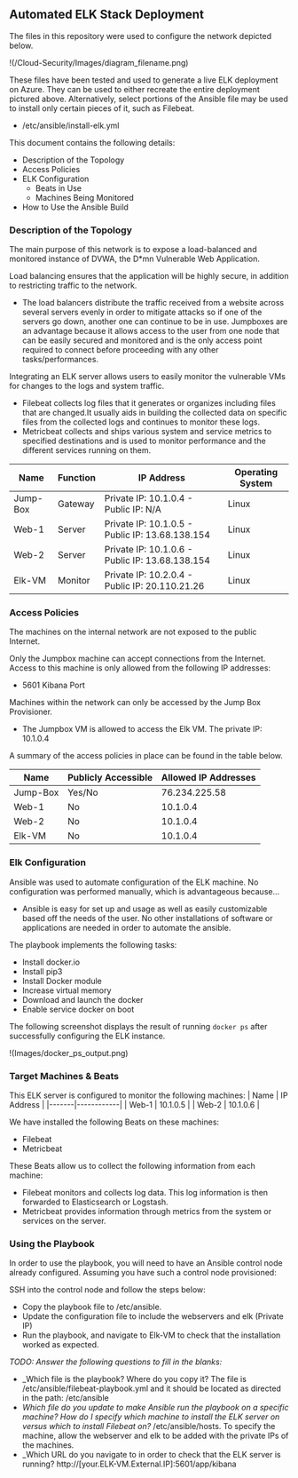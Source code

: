 ## Automated ELK Stack Deployment

The files in this repository were used to configure the network depicted below.

!(/Cloud-Security/Images/diagram_filename.png)

These files have been tested and used to generate a live ELK deployment on Azure. They can be used to either recreate the entire deployment pictured above. Alternatively, select portions of the Ansible file may be used to install only certain pieces of it, such as Filebeat.

  - /etc/ansible/install-elk.yml

This document contains the following details:
- Description of the Topology
- Access Policies
- ELK Configuration
  - Beats in Use
  - Machines Being Monitored
- How to Use the Ansible Build


### Description of the Topology

The main purpose of this network is to expose a load-balanced and monitored instance of DVWA, the D*mn Vulnerable Web Application.

Load balancing ensures that the application will be highly secure, in addition to restricting traffic to the network.
- The load balancers distribute the traffic received from a website across several servers evenly in order to mitigate attacks so if one of the servers go down, another one can continue to be in use. Jumpboxes are an advantage because it allows access to the user from one node that can be easily secured and monitored and is the only access point required to connect before proceeding with any other tasks/performances.

Integrating an ELK server allows users to easily monitor the vulnerable VMs for changes to the logs and system traffic.
- Filebeat collects log files that it generates or organizes including files that are changed.It usually aids in building the collected data on specific files from the collected logs and continues to monitor these logs.
- Metricbeat collects and ships various system and service metrics to specified destinations and is used to monitor performance and the different services running on them.


| Name     | Function | IP Address                                      | Operating System |
|----------|----------|-------------------------------------------------|------------------|
| Jump-Box | Gateway  | Private IP: 10.1.0.4 - Public IP: N/A           | Linux            |
| Web-1    | Server   | Private IP: 10.1.0.5 - Public IP: 13.68.138.154 | Linux            |
| Web-2    | Server   | Private IP: 10.1.0.6 - Public IP: 13.68.138.154 | Linux            |
| Elk-VM   | Monitor  | Private IP: 10.2.0.4 - Public IP: 20.110.21.26  | Linux            |

### Access Policies

The machines on the internal network are not exposed to the public Internet. 

Only the Jumpbox machine can accept connections from the Internet. Access to this machine is only allowed from the following IP addresses:
- 5601 Kibana Port

Machines within the network can only be accessed by the Jump Box Provisioner.
- The Jumpbox VM is allowed to access the Elk VM. The private IP: 10.1.0.4

A summary of the access policies in place can be found in the table below.

| Name     | Publicly Accessible | Allowed IP Addresses |
|----------|---------------------|----------------------|
| Jump-Box |        Yes/No       |     76.234.225.58    |
| Web-1    |          No         |       10.1.0.4       |
| Web-2    |          No         |       10.1.0.4       |
| Elk-VM   |          No         |       10.1.0.4       |

### Elk Configuration

Ansible was used to automate configuration of the ELK machine. No configuration was performed manually, which is advantageous because...
- Ansible is easy for set up and usage as well as easily customizable based off the needs of the user. No other installations of software or applications are needed in order to automate the ansible.

The playbook implements the following tasks:
- Install docker.io
- Install pip3
- Install Docker module
- Increase virtual memory
- Download and launch the docker
- Enable service docker on boot

The following screenshot displays the result of running `docker ps` after successfully configuring the ELK instance.

!(Images/docker_ps_output.png)

### Target Machines & Beats
This ELK server is configured to monitor the following machines:
| Name  | IP Address |
|-------|------------|
| Web-1 |  10.1.0.5  |
| Web-2 |  10.1.0.6  |

We have installed the following Beats on these machines:
- Filebeat
- Metricbeat

These Beats allow us to collect the following information from each machine:
- Filebeat monitors and collects log data. This log information is then forwarded to Elasticsearch or Logstash.
- Metricbeat provides information through metrics from the system or services on the server.

### Using the Playbook
In order to use the playbook, you will need to have an Ansible control node already configured. Assuming you have such a control node provisioned: 

SSH into the control node and follow the steps below:
- Copy the playbook file to /etc/ansible.
- Update the configuration file to include the webservers and elk (Private IP)
- Run the playbook, and navigate to Elk-VM to check that the installation worked as expected.

_TODO: Answer the following questions to fill in the blanks:_
- _Which file is the playbook? Where do you copy it? The file is /etc/ansible/filebeat-playbook.yml and it should be located as directed in the path: /etc/ansible
- _Which file do you update to make Ansible run the playbook on a specific machine? How do I specify which machine to install the ELK server on versus which to install Filebeat on?_ /etc/ansible/hosts. To specify the machine, allow the webserver and elk to be added with the private IPs of the machines.
- _Which URL do you navigate to in order to check that the ELK server is running? http://[your.ELK-VM.External.IP]:5601/app/kibana
